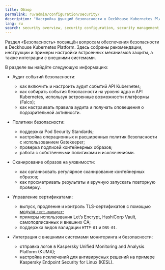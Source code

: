 ```yaml
---
title: Обзор
permalink: ru/admin/configuration/security/
description: "Настройка функций безопасности в Deckhouse Kubernetes Platform включая сертификаты, аудит логирование, runtime безопасность, сканирование и политики безопасности."
lang: ru
search: security overview, security configuration, security management, platform security, обзор безопасности, конфигурация безопасности, управление безопасностью, безопасность платформы
---
```


Раздел «Безопасность» посвящён вопросам обеспечения безопасности в Deckhouse Kubernetes Platform.
Здесь собраны рекомендации, инструкции и примеры настройки встроенных механизмов защиты,
а также интеграции с внешними системами.

В разделе вы найдёте следующую информацию:

- Аудит событий безопасности:
  - как включить и настроить аудит событий API Kubernetes;
  - как собирать события безопасности на уровня ядра и API Kubernetes, используя встроенные возможности платформы (Falco);
  - как настраивать правила аудита и получать оповещения о подозрительной активности.

- Политики безопасности:
  - поддержка Pod Security Standards;
  - настройка операционных и расширенных политик безопасности с использованием Gatekeeper;
  - проверка подписей контейнерных образов;
  - работа с собственными политиками и исключениями.

- Сканирование образов на уязвимости:
  - как организовать регулярное сканирование контейнерных образов;
  - как просматривать результаты и вручную запускать повторную проверку.

- Управление сертификатами:
  - выпуск, продление и контроль TLS-сертификатов с помощью [модуля `cert-manager`](/modules/cert-manager/);
  - примеры использования Let’s Encrypt, HashiCorp Vault, самоподписанных и внешних CA;
  - поддержка видов валидации `HTTP-01` и `DNS-01`.

- Интеграция с внешними системами мониторинга и безопасности:
  - отправка логов в Kaspersky Unified Monitoring and Analysis Platform (KUMA);
  - настройка исключений для антивирусных решений на примере Kaspersky Endpoint Security for Linux (KESL).
